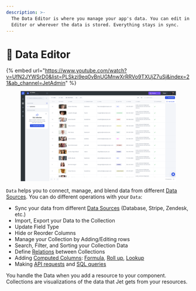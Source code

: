 ```yaml
---
description: >-
  The Data Editor is where you manage your app's data. You can edit in the Data
  Editor or wherever the data is stored. Everything stays in sync.
---
```


# 🧮 Data Editor

{% embed url="https://www.youtube.com/watch?v=UfN2JYWSrD0&list=PLSkzi9eq0vBnUGMnwXrRRVo9TXUjZ7uSj&index=21&ab_channel=JetAdmin" %}

<figure><img src="../../.gitbook/assets/image (3).png" alt=""><figcaption></figcaption></figure>

`Data` helps you to connect, manage, and blend data from different [Data Sources](../integrations/). You can do different operations with your `Data`:

* Sync your data from different [Data Sources](../integrations/) (Database, Stripe, Zendesk, etc.)
* Import, Export your Data to the Collection
* Update Field Type
* Hide or Reorder Columns
* Manage your Collection by Adding/Editing rows
* Search, Filter, and Sorting your Collection Data
* Define [Relations](../computed-columns/relations.md) between Collections
* Adding [Computed Columns](computed-columns/): [Formula](../formulas.md), [Roll up](computed-columns/rollup-column.md), [Lookup](computed-columns/lookup-column.md)
* Making [API requests](make-an-http-request.md) and [SQL queries](make-a-sql-query.md)

You handle the Data when you add a resource to your component. Collections are visualizations of the data that Jet gets from your resources.
